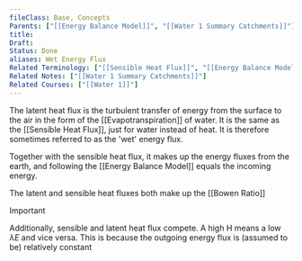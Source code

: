 ```yaml
---
fileClass: Base, Concepts
Parents: ["[[Energy Balance Model]]", "[[Water 1 Summary Catchments]]"]
title: 
Draft: 
Status: Done
aliases: Wet Energy Flux
Related Terminology: ["[[Sensible Heat Flux]]", "[[Energy Balance Model]]", "[[Bowen Ratio]]"]
Related Notes: ["[[Water 1 Summary Catchments]]"]
Related Courses: ["[[Water 1]]"]
---
```

The latent heat flux is the turbulent transfer of energy from the surface to the air in the form of the [[Evapotranspiration]] of water. It is the same as the [[Sensible Heat Flux]], just for water instead of heat. It is therefore sometimes referred to as the 'wet' energy flux.

Together with the sensible heat flux, it makes up the energy fluxes from the earth, and following the [[Energy Balance Model]] equals the incoming energy. 

The latent and sensible heat fluxes both make up the [[Bowen Ratio]]

>[!Important]
>Additionally, sensible and latent heat flux compete. A high H means a low $\lambda E$ and vice versa. This is because the outgoing energy flux is (assumed to be) relatively constant